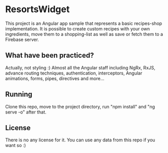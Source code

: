 # ResortsWidget

This project is an Angular app sample that represents a basic recipes-shop implementation. It is possible to create custom recipes with your own ingredients, move them to a shopping-list as well as save or fetch them to a Firebase server.

## What have been practiced?

Actually, not styling :)
Almost all the Angular staff including NgRx, RxJS, advance routing techniques, authentication, interceptors, Angular animations, forms, pipes, directives and more...

## Running

Clone this repo, move to the project directory, run "npm install" and "ng serve -o" after that. 

## License

There is no any license for it. You can use any data from this repo if you want so :)
